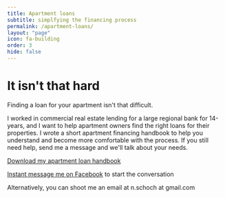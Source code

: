 ```yaml
---
title: Apartment loans
subtitle: simplfying the financing process
permalink: /apartment-loans/
layout: "page"
icon: fa-building
order: 3
hide: false
---
```


<h1>It isn't that hard</h1>

Finding a loan for your apartment isn't that difficult. 

I worked in commercial real estate lending for a large regional bank for 14-years, and I want to help apartment owners find the right loans for their properties. I wrote a short apartment financing handbook to help you understand and become more comfortable with the process. If you still need help, send me a message and we'll talk about your needs.

<a href="https://docs.google.com/document/d/e/2PACX-1vR-AQyEzKbc6okfRJJSVMBFcuciQql71sj8_aU9hbAvW_WKOVm2mLSZ_9Ze0LdBxhqNQW7OsA_vzlfI/pub" target="_blank" rel="noopener">Download my apartment loan handbook</a>

<i class="fab fa-facebook-messenger"></i><a href="https://m.me/the.nick.schoch" target="_blank" rel="noopener">Instant message me on Facebook</a> to start the conversation

Alternatively, you can shoot me an email at n.schoch at gmail.com
